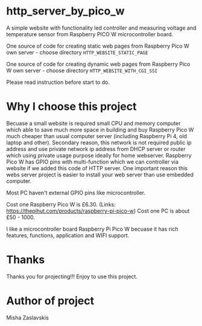 # http_server_by_pico_w
A simple website with functionality led controller and measuring voltage and temperature sensor from Raspberry PICO W microcontroller board.

One source of code for creating static web pages from Raspberry Pico W own server - choose directory ```HTTP_WEBSITE_STATIC_PAGE```

One source of code for creating dynamic web pages from Raspberry Pico W own server - choose directory ```HTTP_WEBSITE_WITH_CGI_SSI```

Please read instruction before start to do.

# Why I choose this project 

Becuase a small website is required small CPU and memory computer which able to save much more space in building and buy Raspberry Pico W much cheaper than usual computer server (including Raspberry Pi 4, old laptop and other).
Secondary reason, this network is not required public ip address and use private network ip address from DHCP server or router which using private usage purpose ideally for home webserver.
Raspberry Pico W has GPIO pins with multi-function which we can controller via website if we added this code of HTTP server. 
One important reason this webs server project is easier to install your web server than use embedded computer. 

Most PC haven't external GPIO pins like microcontroller.

Cost one Raspberry Pico W is £6.30. (Links: https://thepihut.com/products/raspberry-pi-pico-w)
Cost one PC is about £50 - 1000. 

I like a microcontroller board Raspberry Pi Pico W becuase it has rich features, functions, application and WIFI support. 

 # Thanks
 Thanks you for projecting!!! Enjoy to use this project. 
 
 # Author of project
 Misha Zaslavskis
